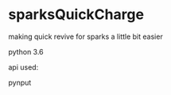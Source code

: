 # sparksQuickCharge
making quick revive for sparks a little bit easier

python 3.6

api used:

pynput
